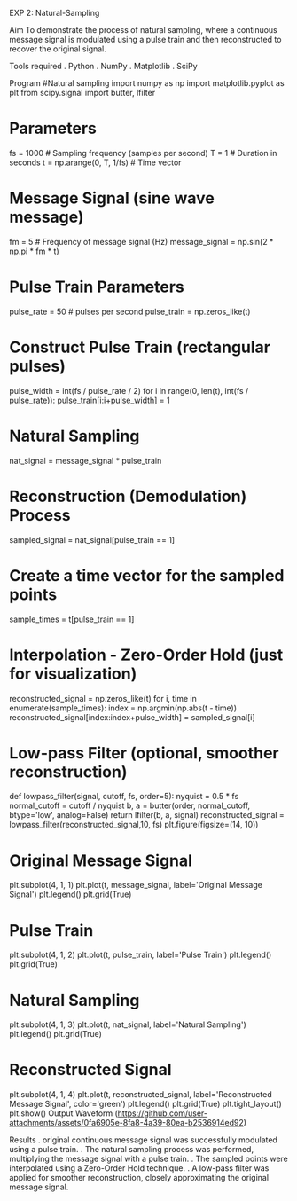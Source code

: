 EXP 2: Natural-Sampling

Aim 
To demonstrate the process of natural sampling, where a continuous message signal is modulated
using a pulse train and then reconstructed to recover the original signal.

Tools required 
. Python
. NumPy
. Matplotlib
. SciPy

Program 
#Natural sampling
import numpy as np
import matplotlib.pyplot as plt
from scipy.signal import butter, lfilter
# Parameters
fs = 1000  # Sampling frequency (samples per second)
T = 1  # Duration in seconds
t = np.arange(0, T, 1/fs)  # Time vector
# Message Signal (sine wave message)
fm = 5  # Frequency of message signal (Hz)
message_signal = np.sin(2 * np.pi * fm * t)
# Pulse Train Parameters
pulse_rate = 50  # pulses per second
pulse_train = np.zeros_like(t)
# Construct Pulse Train (rectangular pulses)
pulse_width = int(fs / pulse_rate / 2)
for i in range(0, len(t), int(fs / pulse_rate)):
pulse_train[i:i+pulse_width] = 1
# Natural Sampling
nat_signal = message_signal * pulse_train
# Reconstruction (Demodulation) Process
sampled_signal = nat_signal[pulse_train == 1]
# Create a time vector for the sampled points
sample_times = t[pulse_train == 1]
# Interpolation - Zero-Order Hold (just for visualization)
reconstructed_signal = np.zeros_like(t)
for i, time in enumerate(sample_times):
    index = np.argmin(np.abs(t - time))
    reconstructed_signal[index:index+pulse_width] = sampled_signal[i]
# Low-pass Filter (optional, smoother reconstruction)
def lowpass_filter(signal, cutoff, fs, order=5):
nyquist = 0.5 * fs
normal_cutoff = cutoff / nyquist
b, a = butter(order, normal_cutoff, btype='low', analog=False)
return lfilter(b, a, signal)
reconstructed_signal = lowpass_filter(reconstructed_signal,10, fs)
plt.figure(figsize=(14, 10))
# Original Message Signal
plt.subplot(4, 1, 1)
plt.plot(t, message_signal, label='Original Message Signal')
plt.legend()
plt.grid(True)
# Pulse Train
plt.subplot(4, 1, 2)
plt.plot(t, pulse_train, label='Pulse Train')
plt.legend()
plt.grid(True)
# Natural Sampling
plt.subplot(4, 1, 3)
plt.plot(t, nat_signal, label='Natural Sampling')
plt.legend()
plt.grid(True)
# Reconstructed Signal
plt.subplot(4, 1, 4)
plt.plot(t, reconstructed_signal, label='Reconstructed Message Signal', color='green')
plt.legend()
plt.grid(True)
plt.tight_layout()
plt.show()
Output Waveform 
(https://github.com/user-attachments/assets/0fa6905e-8fa8-4a39-80ea-b2536914ed92)

Results
. original continuous message signal was successfully modulated using a pulse train.
. The natural sampling process was performed, multiplying the message signal with a pulse train.
. The sampled points were interpolated using a Zero-Order Hold technique.
. A low-pass filter was applied for smoother reconstruction, closely approximating the original
message signal.
